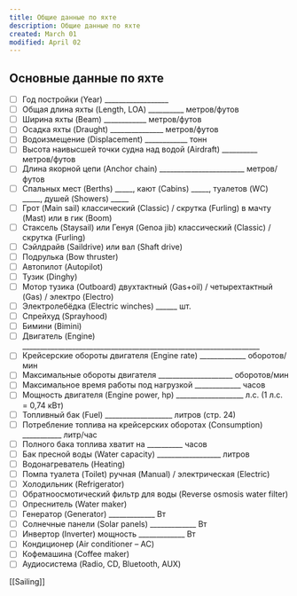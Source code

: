 ```yaml
---
title: Общие данные по яхте
description: Общие данные по яхте
created: March 01
modified: April 02
---
```

## Основные данные по яхте

- [ ] Год постройки (Year) __________________
- [ ] Общая длина яхты (Length, LOA) __________ метров/футов
- [ ] Ширина яхты (Beam) ____________ метров/футов
- [ ] Осадка яхты (Draught) _______________ метров/футов
- [ ] Водоизмещение (Displacement) ____________ тонн
- [ ] Высота наивысшей точки судна над водой (Airdraft) __________ метров/футов
- [ ] Длина якорной цепи (Anchor chain) ________________________ метров/футов
- [ ] Спальных мест (Berths) _____, кают (Cabins) _____, туалетов (WC) _____, душей (Showers) _____
- [ ] Грот (Main sail) классический (Classic) / скрутка (Furling) в мачту (Mast) или в гик (Boom)
- [ ] Стаксель (Staysail) или Генуя (Genoa jib) классический (Classic) / скрутка (Furling)
- [ ] Сэйлдрайв (Saildrive) или вал (Shaft drive)
- [ ] Подрулька (Bow thruster)
- [ ] Автопилот (Autopilot)
- [ ] Тузик (Dinghy)
- [ ] Мотор тузика (Outboard) двухтактный (Gas+oil) / четырехтактный (Gas) / электро (Electro) 
- [ ] Электролебёдка (Electric winches) ______ шт.
- [ ] Спрейхуд (Sprayhood)
- [ ] Бимини (Bimini)
- [ ] Двигатель (Engine) ___________________________________________________________________
- [ ] Крейсерские обороты двигателя (Engine rate) _____________ оборотов/мин
- [ ] Максимальные обороты двигателя _____________________ оборотов/мин
- [ ] Максимальное время работы под нагрузкой _____________ часов
- [ ] Мощность двигателя (Engine power, hp) ___________________ л.с. (1 л.с. = 0,74 кВт)
- [ ] Топливный бак (Fuel) ___________________ литров (стр. 24)
- [ ] Потребление топлива на крейсерских оборотах (Consumption) ___________ литр/час 
- [ ] Полного бака топлива хватит на __________ часов
- [ ] Бак пресной воды (Water capacity) __________________ литров
- [ ] Водонагреватель (Heating)
- [ ] Помпа туалета (Toilet) ручная (Manual) / электрическая (Electric)
- [ ] Холодильник (Refrigerator)
- [ ] Обратноосмотический фильтр для воды (Reverse osmosis water filter)
- [ ] Опреснитель (Water maker)
- [ ] Генератор (Generator) _____________ Вт
- [ ] Солнечные панели (Solar panels) _____________ Вт
- [ ] Инвертор (Inverter) мощность _____________ Вт
- [ ] Кондиционер (Air conditioner – AC)
- [ ] Кофемашина (Coffee maker)
- [ ] Аудиосистема (Radio, CD, Bluetooth, AUX)

[[Sailing]]